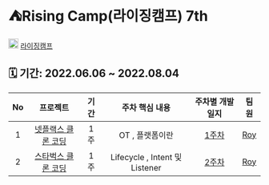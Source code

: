 # ⛺️Rising Camp(라이징캠프) 7th

<img src="https://user-images.githubusercontent.com/75601594/172052349-55b13c75-b802-4f9e-aa30-b481cf677111.jpg" width=20>  [라이징캠프](https://risingcamp.com/)

## 🗓 기간: 2022.06.06 ~ 2022.08.04 

|No|프로젝트|기간|주차 핵심 내용|주차별 개발일지|팀원|
|:--:|:----------:|:---:|:--------:|:--------:|:--------:|
|1|[넷플랙스 클론 코딩](https://github.com/Roy-wonji/IOS-RisingCamp/tree/main/Risingcamp_week1)|1주|OT , 플랫폼이란 |[1주차](https://www.notion.so/softsquared/1-3b38bdd164cd487a9c9043b28c8bb953)|[Roy](https://github.com/Roy-wonji) |
|2|[스타벅스 클론 코딩](https://github.com/Roy-wonji/IOS-RisingCamp/tree/main/StarBucks_CLone)|1주| Lifecycle , Intent 및 Listener|[2주차](https://www.notion.so/softsquared/f50c96f597e3435aaeca8be5d33e3b97)|[Roy](https://github.com/Roy-wonji) |
